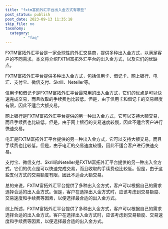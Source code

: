 ```yaml
---
title: "fxtm富拓外汇平台出入金方式有哪些"
post_status: publish
post_date: 2023-09-13 11:35:18
skip_file: no
taxonomy:
  category:
        - "faq"
---
```


FXTM富拓外汇平台是一家全球性的外汇交易商，提供多种出入金方式，以满足客户的不同需求。本文将介绍FXTM富拓外汇平台的出入金方式，以及它们的优缺点。

FXTM富拓外汇平台提供多种出入金方式，包括信用卡、借记卡、网上银行、电汇、支付宝、微信支付、Skrill、Neteller等。

信用卡和借记卡是FXTM富拓外汇平台最常用的出入金方式，它们的优点是可以快速完成交易，而且收取的手续费也比较低。但是，由于信用卡和借记卡的交易额度有限，因此不适合大额交易。

网上银行是FXTM富拓外汇平台提供的另一种出入金方式，它可以支持大额交易，而且手续费也比较低。但是，由于网上银行的交易速度较慢，因此不适合客户进行快速交易。

电汇是FXTM富拓外汇平台提供的另一种出入金方式，它可以支持大额交易，而且手续费也比较低。但是，由于电汇的交易速度较慢，因此不适合客户进行快速交易。

支付宝、微信支付、Skrill和Neteller是FXTM富拓外汇平台提供的另一种出入金方式，它们的优点是可以快速完成交易，而且收取的手续费也比较低。但是，由于这些支付方式的交易额度有限，因此不适合大额交易。

总的来说，FXTM富拓外汇平台提供了多种出入金方式，客户可以根据自己的需求选择合适的出入金方式。但是，客户在选择出入金方式时，应该考虑到交易额度、交易速度和手续费等因素，以便选择最合适的出入金方式。

综上所述，FXTM富拓外汇平台提供了多种出入金方式，客户可以根据自己的需求选择合适的出入金方式。客户在选择出入金方式时，应该考虑到交易额度、交易速度和手续费等因素，以便选择最合适的出入金方式。
